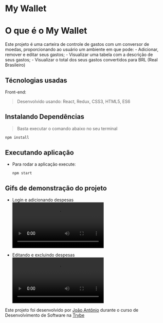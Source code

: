 # My Wallet

# O que é o My Wallet

Este projeto é uma carteira de controle de gastos com um conversor de moedas, proporcionando ao usuário um ambiente em que pode: 
    - Adicionar, remover e editar seus gastos;
    - Visualizar uma tabela com a descrição de seus gastos;
    - Visualizar o total dos seus gastos convertidos para BRL (Real Brasileiro)

## Técnologias usadas

Front-end:
> Desenvolvido usando: React, Redux, CSS3, HTML5, ES6


## Instalando Dependências

> Basta executar o comando abaixo no seu terminal
```bash
npm install
``` 

## Executando aplicação
* Para rodar a aplicação execute:

  ```
  npm start
  ```

## Gifs de demonstração do projeto
- Login e adicionando despesas
![imagem](gifs/Gif1.webm)

- Editando e excluindo despesas
![imagem](gifs/Gif2.webm)


Este projeto foi desenvolvido por [João Antônio](https://www.linkedin.com/in/joaoantoniosilvaa/) durante o curso de Desenvolvimento de Software na [Trybe](https://www.betrybe.com/) 
